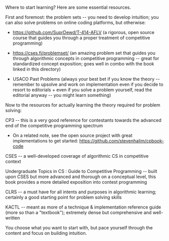Where to start learning? Here are some essential resources. 

First and foremost: the problem sets -- you need to develop intuition; you can also solve problems on online coding platforms, but otherwise:

- https://github.com/SuprDewd/T-414-AFLV (a rigorous, open source course that guides you through a proper treatment of competitive programming)

- https://cses.fi/problemset/ (an amazing problem set that guides you through algorithmic concepts in competitive programming -- great for standardized concept exposition; goes well in combo with the book linked in this directory)

- USACO Past Problems (always your best bet if you know the theory -- remember to upsolve and work on implementation even if you decide to resort to editorials + even if you solve a problem yourself, read the editorial anyway -- you might learn something)

Now to the resources for actually learning the theory required for problem solving:

CP3 -- this is a very good reference for contestants towards the advanced end of the competitive programming spectrum
- On a related note, see the open source project with great implementations to get started: https://github.com/stevenhalim/cpbook-code

CSES -- a well-developed coverage of algorithmic CS in competitive context

Undergraduate Topics in CS : Guide to Competitive Programming -- built upon CSES but more advanced and thorough on a conceptual level, this book provides a more detailed exposition into contest programming 

CLRS -- a must have for all intents and purposes in algorithmic learning; certainly a good starting point for problem solving skills

KACTL -- meant as more of a technique & implementation reference guide (more so than a "textbook"); extremely dense but comprehensive and well-written

You choose what you want to start with, but pace yourself through the content and focus on building intuition. 

